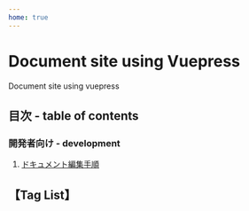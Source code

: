 ```yaml
---
home: true
---
```

# Document site using Vuepress
Document site using vuepress

## 目次 - table of contents
### 開発者向け - development
1. [ドキュメント編集手順](development/document_editing_procedure.md)

## 【Tag List】
<TagList />
